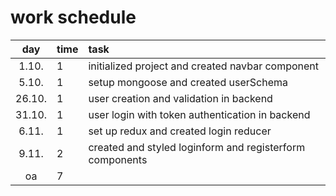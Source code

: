 # work schedule

| day | time | task  |
| :----:|:-----| :-----|
| 1.10. | 1    | initialized project and created navbar component |
| 5.10. | 1    | setup mongoose and created userSchema            |
| 26.10.| 1    | user creation and validation in backend          |
| 31.10.| 1    | user login with token authentication in backend  |
| 6.11. | 1    | set up redux and created login reducer           |
| 9.11. | 2    | created and styled loginform and registerform components |
| oa    | 7    | | 
